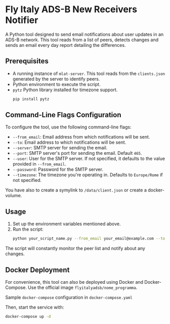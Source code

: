 # Fly Italy ADS-B New Receivers Notifier

A Python tool designed to send email notifications about user updates in an ADS-B network. This tool reads from a list of peers, detects changes and sends an email every day report detailing the differences.

## Prerequisites

- A running instance of `mlat-server`. This tool reads from the `clients.json` generated by the server to identify peers.
- Python environment to execute the script.
- `pytz` Python library installed for timezone support. 
    ```bash
    pip install pytz
    ```

## Command-Line Flags Configuration

To configure the tool, use the following command-line flags:

- `--from_email`: Email address from which notifications will be sent.
- `--to`: Email address to which notifications will be sent.
- `--server`: SMTP server for sending the email.
- `--port`: SMTP server's port for sending the email. Default `465`.
- `--user`: User for the SMTP server. If not specified, it defaults to the value provided in `--from_email`.
- `--password`: Password for the SMTP server.
- `--timezone`: The timezone you're operating in. Defaults to `Europe/Rome` if not specified.

You have also to create a symylink to `/data/client.json` or create a docker-volume.
## Usage

1. Set up the environment variables mentioned above.
2. Run the script:
    ```bash
    python your_script_name.py --from_email your_email@example.com --to receiver_email@example.com --server smtp.example.com --user your_username --password your_password --timezone America/New_York
    ```

The script will constantly monitor the peer list and notify about any changes.

## Docker Deployment

For convenience, this tool can also be deployed using Docker and Docker-Compose. Use the official image `flyitalyadsb/nome_programma`.

Sample `docker-compose` configuration in `docker-compose.yaml`

Then, start the service with:
```bash
docker-compose up -d
```